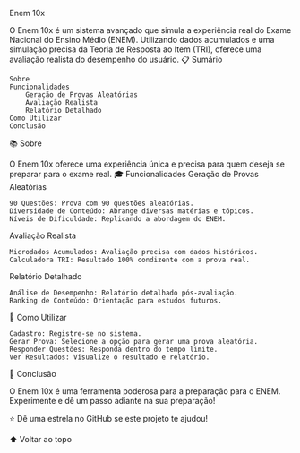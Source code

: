 Enem 10x

O Enem 10x é um sistema avançado que simula a experiência real do Exame Nacional do Ensino Médio (ENEM). Utilizando dados acumulados e uma simulação precisa da Teoria de Resposta ao Item (TRI), oferece uma avaliação realista do desempenho do usuário.
📋 Sumário

    Sobre
    Funcionalidades
        Geração de Provas Aleatórias
        Avaliação Realista
        Relatório Detalhado
    Como Utilizar
    Conclusão

📚 Sobre <a name="sobre"></a>

O Enem 10x oferece uma experiência única e precisa para quem deseja se preparar para o exame real.
🎓 Funcionalidades <a name="funcionalidades"></a>
Geração de Provas Aleatórias <a name="geração-de-provas-aleatórias"></a>

    90 Questões: Prova com 90 questões aleatórias.
    Diversidade de Conteúdo: Abrange diversas matérias e tópicos.
    Níveis de Dificuldade: Replicando a abordagem do ENEM.

Avaliação Realista <a name="avaliação-realista"></a>

    Microdados Acumulados: Avaliação precisa com dados históricos.
    Calculadora TRI: Resultado 100% condizente com a prova real.

Relatório Detalhado <a name="relatório-detalhado"></a>

    Análise de Desempenho: Relatório detalhado pós-avaliação.
    Ranking de Conteúdo: Orientação para estudos futuros.

🚀 Como Utilizar <a name="como-utilizar"></a>

    Cadastro: Registre-se no sistema.
    Gerar Prova: Selecione a opção para gerar uma prova aleatória.
    Responder Questões: Responda dentro do tempo limite.
    Ver Resultados: Visualize o resultado e relatório.

🎉 Conclusão <a name="conclusão"></a>

O Enem 10x é uma ferramenta poderosa para a preparação para o ENEM. Experimente e dê um passo adiante na sua preparação!

⭐ Dê uma estrela no GitHub se este projeto te ajudou!

⬆ Voltar ao topo
